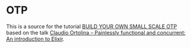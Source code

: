 # OTP

This is a source for the tutorial [BUILD YOUR OWN SMALL SCALE OTP](https://www.dropbox.com/s/gf0iq0bv0rcra70/build-your-own-small-scale-otp.pdf?dl=0) based on the talk [Claudio Ortolina – Painlessly functional and concurrent: An introduction to Elixir](http://www.ustream.tv/recorded/102836446).